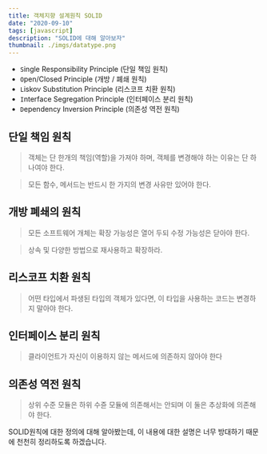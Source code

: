 ```yaml
---
title: 객체지향 설계원칙 SOLID
date: "2020-09-10"
tags: [javascript]
description: "SOLID에 대해 알아보자"
thumbnail: ./imgs/datatype.png
---
```


- `S`ingle Responsibility Principle (단일 책임 원칙)
- `O`pen/Closed Principle (개방 / 폐쇄 원칙)
- `L`iskov Substitution Principle (리스코프 치환 원칙)
- `I`nterface Segregation Principle (인터페이스 분리 원칙)
- `D`ependency Inversion Principle (의존성 역전 원칙)

## 단일 책임 원칙

> 객체는 단 한개의 책임(역할)을 가져야 하며, 객체를 변경해야 하는 이유는 단 하나여야 한다.

> 모든 함수, 메서드는 반드시 한 가지의 변경 사유만 있어야 한다.

## 개방 폐쇄의 원칙

> 모든 소프트웨어 개체는 확장 가능성은 열어 두되 수정 가능성은 닫아야 한다.

> 상속 및 다양한 방법으로 재사용하고 확장하라.

## 리스코프 치환 원칙

> 어떤 타입에서 파생된 타입의 객체가 있다면, 이 타입을 사용하는 코드는 변경하지 말아야 한다.

## 인터페이스 분리 원칙

> 클라이언트가 자신이 이용하지 않는 메서드에 의존하지 않아야 한다

## 의존성 역전 원칙

> 상위 수준 모듈은 하위 수쥰 모듈에 의존해서는 안되며 이 둘은 추상화에 의존해야 한다.

SOLID원칙에 대한 정의에 대해 알아봤는데, 이 내용에 대한 설명은 너무 방대하기 때문에 천천히 정리하도록 하겠습니다.
